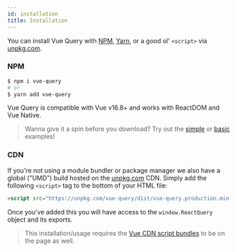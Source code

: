 ```yaml
---
id: installation
title: Installation
---
```


You can install Vue Query with [NPM](https://npmjs.com),
[Yarn](https://yarnpkg.com), or a good ol' `<script>` via
[unpkg.com](https://unpkg.com).

### NPM

```bash
$ npm i vue-query
# or
$ yarn add vue-query
```

Vue Query is compatible with Vue v16.8+ and works with ReactDOM and Vue Native.

> Wanna give it a spin before you download? Try out the [simple](/docs/examples/simple) or [basic](/docs/examples/basic) examples!

### CDN

If you're not using a module bundler or package manager we also have a global ("UMD") build hosted on the [unpkg.com](https://unpkg.com) CDN. Simply add the following `<script>` tag to the bottom of your HTML file:

```html
<script src="https://unpkg.com/vue-query/dist/vue-query.production.min.js"></script>
```

Once you've added this you will have access to the `window.ReactQuery` object and its exports.

> This installation/usage requires the [Vue CDN script bundles](https://reactjs.org/docs/cdn-links.html) to be on the page as well.
